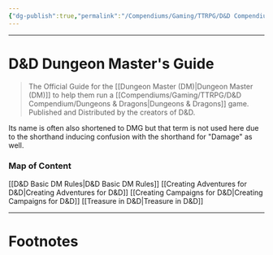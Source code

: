 ```yaml
---
{"dg-publish":true,"permalink":"/Compendiums/Gaming/TTRPG/D&D Compendium/D&D Dungeon Master's Guide/","tags":["TTRPG"]}
---
```



---
# D&D Dungeon Master's Guide
> The Official Guide for the [[Dungeon Master (DM)\|Dungeon Master (DM)]] to help them run a [[Compendiums/Gaming/TTRPG/D&D Compendium/Dungeons & Dragons\|Dungeons & Dragons]] game. Published and Distributed by the creators of D&D.

Its name is often also shortened to DMG but that term is not used here due to the shorthand inducing confusion with the shorthand for "Damage" as well.

### Map of Content
[[D&D Basic DM Rules\|D&D Basic DM Rules]]
[[Creating Adventures for D&D\|Creating Adventures for D&D]]
[[Creating Campaigns for D&D\|Creating Campaigns for D&D]]
[[Treasure in D&D\|Treasure in D&D]]

---
# Footnotes